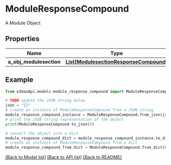 # ModuleResponseCompound

A Module Object

## Properties

Name | Type | Description | Notes
------------ | ------------- | ------------- | -------------
**a_obj_modulesection** | [**List[ModulesectionResponseCompound]**](ModulesectionResponseCompound.md) |  | [optional] 

## Example

```python
from eZmaxApi.models.module_response_compound import ModuleResponseCompound

# TODO update the JSON string below
json = "{}"
# create an instance of ModuleResponseCompound from a JSON string
module_response_compound_instance = ModuleResponseCompound.from_json(json)
# print the JSON string representation of the object
print(ModuleResponseCompound.to_json())

# convert the object into a dict
module_response_compound_dict = module_response_compound_instance.to_dict()
# create an instance of ModuleResponseCompound from a dict
module_response_compound_from_dict = ModuleResponseCompound.from_dict(module_response_compound_dict)
```
[[Back to Model list]](../README.md#documentation-for-models) [[Back to API list]](../README.md#documentation-for-api-endpoints) [[Back to README]](../README.md)


